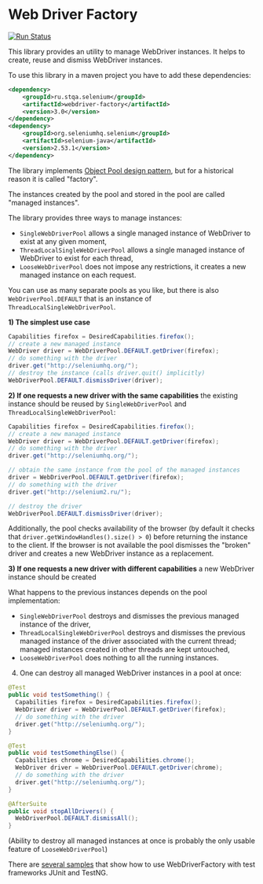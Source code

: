Web Driver Factory
====================

[![Run Status](https://api.shippable.com/projects/58be80a4e4b9a205009c617c/badge?branch=master)](https://app.shippable.com/projects/58be80a4e4b9a205009c617c)

This library provides an utility to manage WebDriver instances. It helps to create, reuse and dismiss WebDriver instances.

To use this library in a maven project you have to add these dependencies:

```xml
<dependency>
    <groupId>ru.stqa.selenium</groupId>
    <artifactId>webdriver-factory</artifactId>
    <version>3.0</version>
</dependency>
<dependency>
    <groupId>org.seleniumhq.selenium</groupId>
    <artifactId>selenium-java</artifactId>
    <version>2.53.1</version>
</dependency>
```

The library implements [Object Pool design pattern](http://sourcemaking.com/design_patterns/object_pool), but for a historical reason it is called "factory".

The instances created by the pool and stored in the pool are called "managed instances".

The library provides three ways to manage instances:
* `SingleWebDriverPool` allows a single managed instance of WebDriver to exist at any given moment,
* `ThreadLocalSingleWebDriverPool` allows a single managed instance of WebDriver to exist for each thread,
* `LooseWebDriverPool` does not impose any restrictions, it creates a new managed instance on each request.

You can use as many separate pools as you like, but there is also `WebDriverPool.DEFAULT` that is an instance of `ThreadLocalSingleWebDriverPool`.

**1) The simplest use case**

```java
Capabilities firefox = DesiredCapabilities.firefox();
// create a new managed instance
WebDriver driver = WebDriverPool.DEFAULT.getDriver(firefox);
// do something with the driver
driver.get("http://seleniumhq.org/");
// destroy the instance (calls driver.quit() implicitly)
WebDriverPool.DEFAULT.dismissDriver(driver);
```

**2) If one requests a new driver with the same capabilities** the existing instance should be reused by `SingleWebDriverPool` and `ThreadLocalSingleWebDriverPool`:

```java
Capabilities firefox = DesiredCapabilities.firefox();
// create a new managed instance
WebDriver driver = WebDriverPool.DEFAULT.getDriver(firefox);
// do something with the driver
driver.get("http://seleniumhq.org/");

// obtain the same instance from the pool of the managed instances
driver = WebDriverPool.DEFAULT.getDriver(firefox);
// do something with the driver
driver.get("http://selenium2.ru/");

// destroy the driver
WebDriverPool.DEFAULT.dismissDriver(driver);
```

Additionally, the pool checks availability of the browser (by default it checks that `driver.getWindowHandles().size() > 0`) before returning the instance to the client. If the browser is not available the pool dismisses the "broken" driver and creates a new WebDriver instance as a replacement. 

**3) If one requests a new driver with different capabilities** a new WebDriver instance should be created 

What happens to the previous instances depends on the pool implementation:
* `SingleWebDriverPool` destroys and dismisses the previous managed instance of the driver,
* `ThreadLocalSingleWebDriverPool` destroys and dismisses the previous managed instance of the driver associated with the current thread; managed instances created in other threads are kept untouched,
* `LooseWebDriverPool` does nothing to all the running instances.

4) One can destroy all managed WebDriver instances in a pool at once:

```java
@Test
public void testSomething() {
  Capabilities firefox = DesiredCapabilities.firefox();
  WebDriver driver = WebDriverPool.DEFAULT.getDriver(firefox);
  // do something with the driver
  driver.get("http://seleniumhq.org/");
}

@Test
public void testSomethingElse() {
  Capabilities chrome = DesiredCapabilities.chrome();
  WebDriver driver = WebDriverPool.DEFAULT.getDriver(chrome);
  // do something with the driver
  driver.get("http://seleniumhq.org/");
}

@AfterSuite
public void stopAllDrivers() {
  WebDriverPool.DEFAULT.dismissAll();
}
```

(Ability to destroy all managed instances at once is probably the only usable feature of `LooseWebDriverPool`)

There are [several samples](https://github.com/barancev/webdriver-factory-samples/tree/master/src/test/java/ru/stqa/selenium/factory/samples) that show how to use WebDriverFactory with test frameworks JUnit and TestNG.

